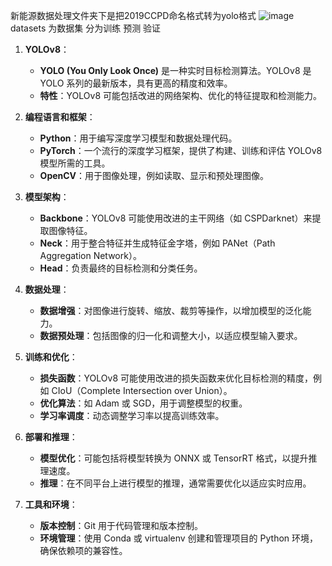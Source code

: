 新能源数据处理文件夹下是把2019CCPD命名格式转为yolo格式
![image](https://github.com/user-attachments/assets/ad43f46c-e4cb-4fab-8833-6786cc31d92a)
datasets 为数据集 分为训练 预测 验证



1. **YOLOv8**：
   - **YOLO (You Only Look Once)** 是一种实时目标检测算法。YOLOv8 是 YOLO 系列的最新版本，具有更高的精度和效率。
   - **特性**：YOLOv8 可能包括改进的网络架构、优化的特征提取和检测能力。

2. **编程语言和框架**：
   - **Python**：用于编写深度学习模型和数据处理代码。
   - **PyTorch**：一个流行的深度学习框架，提供了构建、训练和评估 YOLOv8 模型所需的工具。
   - **OpenCV**：用于图像处理，例如读取、显示和预处理图像。

3. **模型架构**：
   - **Backbone**：YOLOv8 可能使用改进的主干网络（如 CSPDarknet）来提取图像特征。
   - **Neck**：用于整合特征并生成特征金字塔，例如 PANet（Path Aggregation Network）。
   - **Head**：负责最终的目标检测和分类任务。

4. **数据处理**：
   - **数据增强**：对图像进行旋转、缩放、裁剪等操作，以增加模型的泛化能力。
   - **数据预处理**：包括图像的归一化和调整大小，以适应模型输入要求。

5. **训练和优化**：
   - **损失函数**：YOLOv8 可能使用改进的损失函数来优化目标检测的精度，例如 CIoU（Complete Intersection over Union）。
   - **优化算法**：如 Adam 或 SGD，用于调整模型的权重。
   - **学习率调度**：动态调整学习率以提高训练效率。

6. **部署和推理**：
   - **模型优化**：可能包括将模型转换为 ONNX 或 TensorRT 格式，以提升推理速度。
   - **推理**：在不同平台上进行模型的推理，通常需要优化以适应实时应用。

7. **工具和环境**：
   - **版本控制**：Git 用于代码管理和版本控制。
   - **环境管理**：使用 Conda 或 virtualenv 创建和管理项目的 Python 环境，确保依赖项的兼容性。
